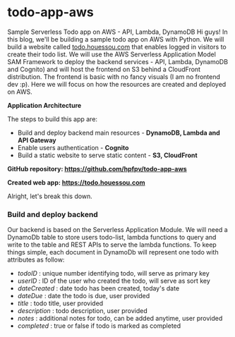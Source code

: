 # todo-app-aws
Sample Serverless Todo app on AWS - API, Lambda, DynamoDB
Hi guys! In this blog, we'll be building a sample todo app on AWS with Python. We will build a website called  [todo.houessou.com](https://todo.houessou.com) that enables logged in visitors to create their todo list. We will use the AWS Serverless Application Model SAM Framework to deploy the backend services - API, Lambda, DynamoDB and Cognito) and will host the frontend on S3 behind a CloudFront distribution.
The frontend is basic with no fancy visuals (I am no frontend dev :p). Here we will focus on how the resources are created and deployed on AWS.

**Application Architecture**

The steps to build this app are:
- Build and deploy backend main resources - **DynamoDB, Lambda and API Gateway**
- Enable users authentication - **Cognito**
- Build a static website to serve static content - **S3, CloudFront**

**GitHub repository: https://github.com/hpfpv/todo-app-aws**

**Created web app: https://todo.houessou.com**

Alright, let's break this down.

### Build and deploy backend
Our backend is based on the Serverless Application Module. We will need a DynamoDb table to store users todo-list, lambda functions to query and write to the table and REST APIs to serve the lambda functions.
To keep things simple, each document in DynamoDb will represent one todo with attributes as follow:
- *todoID* : unique number identifying todo, will serve as primary key
- *userID* : ID of the user who created the todo, will serve as sort key
- *dateCreated* : date todo has been created, today's date
- *dateDue* : date the todo is due, user provided
- *title* : todo title, user provided
- *description* : todo description, user provided
- *notes* : additional notes for todo, can be added anytime, user provided
- *completed* : true or false if todo is marked as completed
